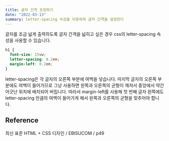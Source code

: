 ```yaml
---
title: 글자 간격 조정하기
date: "2022-03-13"
summary: letter-spacing 속성을 이용하여 글자 간격을 설정한다
---
```


글자를 조금 넓게 출력하도록 글자 간격을 넓히고 싶은 경우 css의 letter-spacing 속성을 사용할 수 있습니다.

```css
h1 {
  font-size: 15vw;
  letter-spacing: 0.2em;
  margin-left: 0.2em;
}
```

letter-spacing은 각 글자의 오른쪽 부분에 여백을 넣습니다. 마지막 글자의 오른쪽 부분에도 여백이 들어가므로 그냥 사용하면 왼쪽과 오른쪽의 균형이 깨져서 중앙에서 약간 어긋난 위치에 배치되어 버립니다. 따라서 margin-left를 사용해 첫 번째 글자 왼쪽에도 letter-spacing 만큼의 여백이 들어가게 해서 왼쪽과 오른쪽의 균형을 맞추어야 합니다.

## Reference

최신 표준 HTML + CSS 디자인 / EBISUCOM / p49
